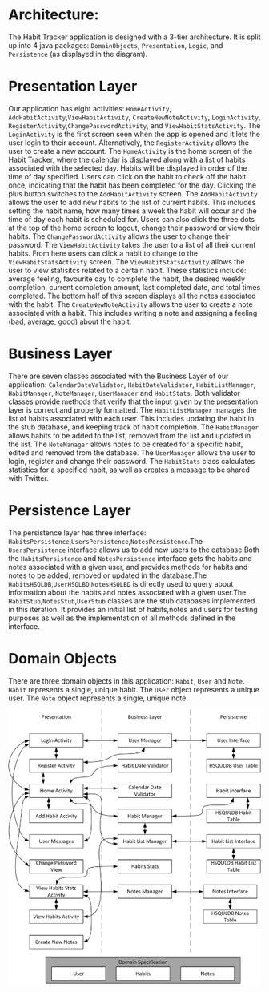 # Architecture:
The Habit Tracker application is designed with a 3-tier architecture. It is split up into 4 java packages: `DomainObjects`, `Presentation`, `Logic`, and `Persistence` (as displayed in the diagram).
# Presentation Layer
Our application has eight activities: `HomeActivity`, `AddHabitActivity`,`ViewHabitActivity`, `CreateNewNoteActivity`, `LoginActivity`, `RegisterActivity`,`ChangePasswordActivity`, and `ViewHabitStatsActivity`. The `LoginActivity` is the first screen seen when the app is opened and it lets the user login to their account. Alternatively, the `RegisterActivity` allows the user to create a new account. The `HomeActivity` is the home screen of the Habit Tracker, where the calendar is displayed along with a list of habits associated with the selected day. Habits will be displayed in order of the time of day specified. Users can click on the habit to check off the habit once, indicating that the habit has been completed for the day. Clicking the plus button switches to the `AddHabitActivity` screen. The `AddHabitActivity` allows the user to add new habits to the list of current habits. This includes setting the habit name, how many times a week the habit will occur and the time of day each habit is scheduled for. Users can also click the three dots at the top of the home screen to logout, change their password or view their habits. The `ChangePasswordActivity` allows the user to change their password. The `ViewHabitActivity` takes the user to a list of all their current habits. From here users can click a habit to change to the `ViewHabitStatsActivity` screen. The `ViewHabitStatsActivity` allows the user to view statisitcs related to a certain habit. These statistics include: average feeling, favourite day to complete the habit, the desired weekly completion, current completion amount, last completed date, and total times completed. The bottom half of this screen displays all the notes associated with the habit.  The `CreateNewNoteActivity` allows the user to create a note associated with a habit. This includes writing a note and assigning a feeling (bad, average, good) about the habit.   
# Business Layer
There are seven classes associated with the Business Layer of our application: `CalendarDateValidator`, `HabitDateValidator`, `HabitListManager`, `HabitManager`, `NoteManager`, `UserManager` and `HabitStats`. Both validator classes provide methods that verify that the input given by the presentation layer is correct and properly formatted. The `HabitListManager` manages the list of habits associated with each user. This includes updating the habit in the stub database, and keeping track of habit completion. The `HabitManager` allows habits to be added to the list, removed from the list and updated in the list. The `NoteManager` allows notes to be created for a specific habit, edited and removed from the database. The `UserManager` allows the user to login, register and change their password. The `HabitStats` class calculates statistics for a specified habit, as well as creates a message to be shared with Twitter. 
# Persistence Layer
The persistence layer has three interface: `HabitsPersistence`,`UsersPersistence`,`NotesPersistence`.The `UsersPersistence` interface allows us to add new users to the database.Both the `HabitsPersistence` and `NotesPersistence` interface gets the habits and notes associated with a given user, and provides methods for habits and notes to be added, removed or updated in the database.The `HabitsHSQLDB`,`UserHSQLBD`,`NotesHSQLBD` is directly used to query about information about the habits and notes associated with a given user.The `HabitStub`,`NotesStub`,`UserStub` classes are the stub databases implemented in this iteration. It provides an initial list of habits,notes and users for testing purposes as well as the implementation of all methods defined in the interface.
# Domain Objects
There are three domain objects in this application: `Habit`, `User` and `Note`. `Habit` represents a single, unique habit. The `User` object represents a unique user. The `Note` object represents a single, unique note.


![diagram](Iteration3_SoftwareDiagramV2.1.jpg)